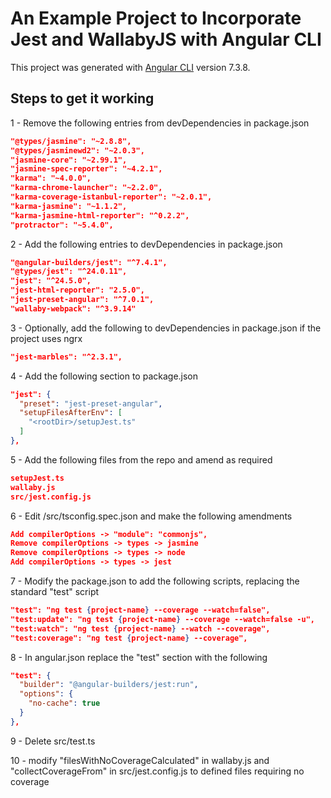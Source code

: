 # An Example Project to Incorporate Jest and WallabyJS with Angular CLI

This project was generated with [Angular CLI](https://github.com/angular/angular-cli) version 7.3.8.


## Steps to get it working

1 - Remove the following entries from devDependencies in package.json
```json
"@types/jasmine": "~2.8.8",
"@types/jasminewd2": "~2.0.3",
"jasmine-core": "~2.99.1",
"jasmine-spec-reporter": "~4.2.1",
"karma": "~4.0.0",
"karma-chrome-launcher": "~2.2.0",
"karma-coverage-istanbul-reporter": "~2.0.1",
"karma-jasmine": "~1.1.2",
"karma-jasmine-html-reporter": "^0.2.2",
"protractor": "~5.4.0",
```

2 - Add the following entries to devDependencies in package.json
```json
"@angular-builders/jest": "^7.4.1",
"@types/jest": "^24.0.11",
"jest": "^24.5.0",
"jest-html-reporter": "2.5.0",
"jest-preset-angular": "^7.0.1",
"wallaby-webpack": "^3.9.14"
```

3 - Optionally, add the following to devDependencies in package.json if the project uses ngrx
```json
"jest-marbles": "^2.3.1",
```

4 - Add the following section to package.json
```json
"jest": {
  "preset": "jest-preset-angular",
  "setupFilesAfterEnv": [
    "<rootDir>/setupJest.ts"
  ]
},
```

5 - Add the following files from the repo and amend as required
```json
setupJest.ts
wallaby.js
src/jest.config.js
```

6 - Edit /src/tsconfig.spec.json and make the following amendments
```json
Add compilerOptions -> "module": "commonjs",
Remove compilerOptions -> types -> jasmine
Remove compilerOptions -> types -> node
Add compilerOptions -> types -> jest
```

7 - Modify the package.json to add the following scripts, replacing the standard "test" script
```json
"test": "ng test {project-name} --coverage --watch=false",
"test:update": "ng test {project-name} --coverage --watch=false -u",
"test:watch": "ng test {project-name} --watch --coverage",
"test:coverage": "ng test {project-name} --coverage",
```

8 - In angular.json replace the "test" section with the following
```json
"test": {
  "builder": "@angular-builders/jest:run",
  "options": {
    "no-cache": true
  }
},
```

9 - Delete src/test.ts

10 - modify "filesWithNoCoverageCalculated" in wallaby.js and "collectCoverageFrom" in src/jest.config.js to defined files requiring no coverage
